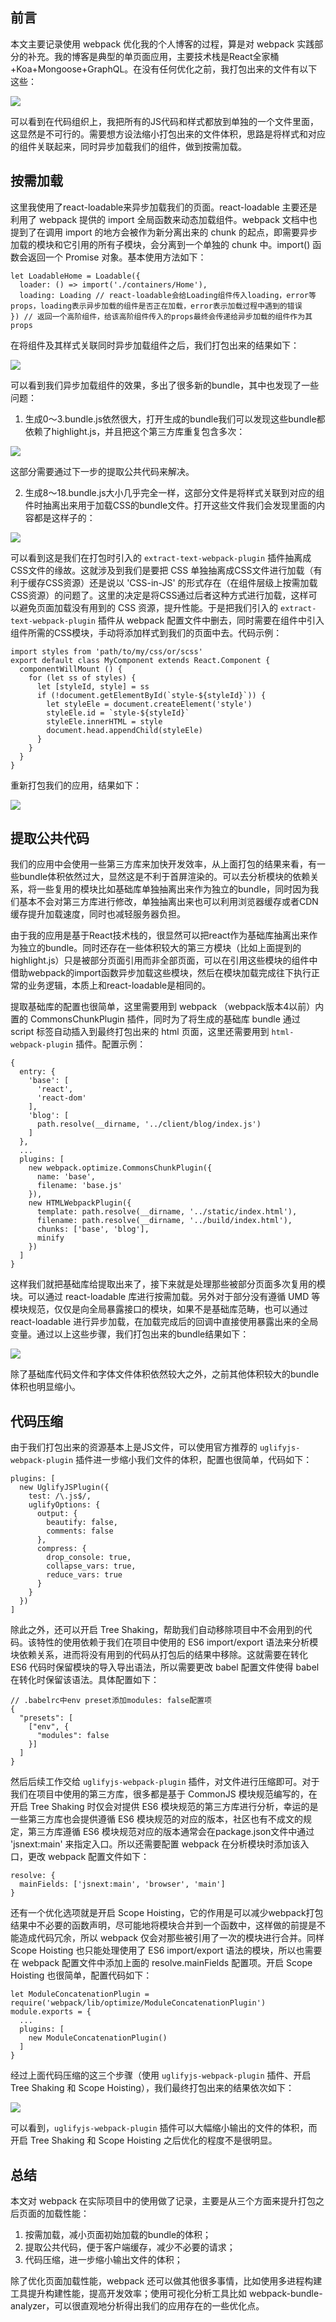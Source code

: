 ## 前言

本文主要记录使用 webpack 优化我的个人博客的过程，算是对 webpack 实践部分的补充。我的博客是典型的单页面应用，主要技术栈是React全家桶+Koa+Mongoose+GraphQL。在没有任何优化之前，我打包出来的文件有以下这些：

![](../static/webpack-practice-01.jpg)

可以看到在代码组织上，我把所有的JS代码和样式都放到单独的一个文件里面，这显然是不可行的。需要想方设法缩小打包出来的文件体积，思路是将样式和对应的组件关联起来，同时异步加载我们的组件，做到按需加载。

## 按需加载

这里我使用了react-loadable来异步加载我们的页面。react-loadable 主要还是利用了 webpack 提供的 import 全局函数来动态加载组件。webpack 文档中也提到了在调用 import 的地方会被作为新分离出来的 chunk 的起点，即需要异步加载的模块和它引用的所有子模块，会分离到一个单独的 chunk 中。import() 函数会返回一个 Promise 对象。基本使用方法如下：

```
let LoadableHome = Loadable({
  loader: () => import('./containers/Home'),
  loading: Loading // react-loadable会给Loading组件传入loading，error等props，loading表示异步加载的组件是否正在加载，error表示加载过程中遇到的错误
}) // 返回一个高阶组件，给该高阶组件传入的props最终会传递给异步加载的组件作为其props
```

在将组件及其样式关联同时异步加载组件之后，我们打包出来的结果如下：

![](../static/webpack-practice-02.jpg)

可以看到我们异步加载组件的效果，多出了很多新的bundle，其中也发现了一些问题：

1. 生成0～3.bundle.js依然很大，打开生成的bundle我们可以发现这些bundle都依赖了highlight.js，并且把这个第三方库重复包含多次：

![](../static/webpack-practice-03.jpg)

这部分需要通过下一步的提取公共代码来解决。

2. 生成8～18.bundle.js大小几乎完全一样，这部分文件是将样式关联到对应的组件时抽离出来用于加载CSS的bundle文件。打开这些文件我们会发现里面的内容都是这样子的：

![](../static/webpack-practice-04.jpg)

可以看到这是我们在打包时引入的 `extract-text-webpack-plugin` 插件抽离成CSS文件的缘故。这就涉及到我们是要把 CSS 单独抽离成CSS文件进行加载（有利于缓存CSS资源）还是说以 'CSS-in-JS' 的形式存在（在组件层级上按需加载CSS资源）的问题了。这里的决定是将CSS通过后者这种方式进行加载，这样可以避免页面加载没有用到的 CSS 资源，提升性能。于是把我们引入的 `extract-text-webpack-plugin` 插件从 webpack 配置文件中删去，同时需要在组件中引入组件所需的CSS模块，手动将添加样式到我们的页面中去。代码示例：

```
import styles from 'path/to/my/css/or/scss'
export default class MyComponent extends React.Component {
  componentWillMount () {
    for (let ss of styles) {
      let [styleId, style] = ss
      if (!document.getElementById(`style-${styleId}`)) {
        let styleEle = document.createElement('style')
        styleEle.id = `style-${styleId}`
        styleEle.innerHTML = style
        document.head.appendChild(styleEle)
      }
    }
  }
}
```

重新打包我们的应用，结果如下：

![](../static/webpack-practice-05.jpg)

## 提取公共代码

我们的应用中会使用一些第三方库来加快开发效率，从上面打包的结果来看，有一些bundle体积依然过大，显然这是不利于首屏渲染的。可以去分析模块的依赖关系，将一些复用的模块比如基础库单独抽离出来作为独立的bundle，同时因为我们基本不会对第三方库进行修改，单独抽离出来也可以利用浏览器缓存或者CDN缓存提升加载速度，同时也减轻服务器负担。

由于我的应用是基于React技术栈的，很显然可以把react作为基础库抽离出来作为独立的bundle。同时还存在一些体积较大的第三方模块（比如上面提到的highlight.js）只是被部分页面引用而非全部页面，可以在引用这些模块的组件中借助webpack的import函数异步加载这些模块，然后在模块加载完成往下执行正常的业务逻辑，本质上和react-loadable是相同的。

提取基础库的配置也很简单，这里需要用到 webpack （webpack版本4以前）内置的 CommonsChunkPlugin 插件，同时为了将生成的基础库 bundle 通过 script 标签自动插入到最终打包出来的 html 页面，这里还需要用到 `html-webpack-plugin` 插件。配置示例：

```
{
  entry: {
    'base': [
      'react',
      'react-dom'
    ],
    'blog': [
      path.resolve(__dirname, '../client/blog/index.js')
    ]
  },
  ...
  plugins: [
    new webpack.optimize.CommonsChunkPlugin({
      name: 'base',
      filename: 'base.js'
    }),
    new HTMLWebpackPlugin({
      template: path.resolve(__dirname, '../static/index.html'),
      filename: path.resolve(__dirname, '../build/index.html'),
      chunks: ['base', 'blog'],
      minify
    })
  ]
}
```

这样我们就把基础库给提取出来了，接下来就是处理那些被部分页面多次复用的模块。可以通过 react-loadable 库进行按需加载。另外对于部分没有遵循 UMD 等模块规范，仅仅是向全局暴露接口的模块，如果不是基础库范畴，也可以通过 react-loadable 进行异步加载，在加载完成后的回调中直接使用暴露出来的全局变量。通过以上这些步骤，我们打包出来的bundle结果如下：

![](../static/webpack-practice-06.jpg)

除了基础库代码文件和字体文件体积依然较大之外，之前其他体积较大的bundle体积也明显缩小。

## 代码压缩

由于我们打包出来的资源基本上是JS文件，可以使用官方推荐的 `uglifyjs-webpack-plugin` 插件进一步缩小我们文件的体积，配置也很简单，代码如下：

```
plugins: [
  new UglifyJSPlugin({
    test: /\.js$/,
    uglifyOptions: {
      output: {
        beautify: false,
        comments: false
      },
      compress: {
        drop_console: true,
        collapse_vars: true,
        reduce_vars: true
      }
    }
  })
]
```

除此之外，还可以开启 Tree Shaking，帮助我们自动移除项目中不会用到的代码。该特性的使用依赖于我们在项目中使用的 ES6 import/export 语法来分析模块依赖关系，进而将没有用到的代码从打包后的结果中移除。这就需要在转化 ES6 代码时保留模块的导入导出语法，所以需要更改 babel 配置文件使得 babel 在转化时保留该语法。具体配置如下：

```
// .babelrc中env preset添加modules: false配置项
{
  "presets": [
    ["env", {
      "modules": false
    }]
  ]
}
```

然后后续工作交给 `uglifyjs-webpack-plugin` 插件，对文件进行压缩即可。对于我们在项目中使用的第三方库，很多都是基于 CommonJS 模块规范编写的，在开启 Tree Shaking 时仅会对提供 ES6 模块规范的第三方库进行分析，幸运的是一些第三方库也会提供遵循 ES6 模块规范的对应的版本，社区也有不成文的规定，第三方库遵循 ES6 模块规范对应的版本通常会在package.json文件中通过 'jsnext:main' 来指定入口。所以还需要配置 webpack 在分析模块时添加该入口，更改 webpack 配置文件如下：

```
resolve: {
  mainFields: ['jsnext:main', 'browser', 'main']
}
```

还有一个优化选项就是开启 Scope Hoisting，它的作用是可以减少webpack打包结果中不必要的函数声明，尽可能地将模块合并到一个函数中，这样做的前提是不能造成代码冗余，所以 webpack 仅会对那些被引用了一次的模块进行合并。同样 Scope Hoisting 也只能处理使用了 ES6 import/export 语法的模块，所以也需要在 webpack 配置文件中添加上面的 resolve.mainFields 配置项。开启 Scope Hoisting 也很简单，配置代码如下：

```
let ModuleConcatenationPlugin = require('webpack/lib/optimize/ModuleConcatenationPlugin')
module.exports = {
  ...
  plugins: [
    new ModuleConcatenationPlugin()
  ]
}
```

经过上面代码压缩的这三个步骤（使用 `uglifyjs-webpack-plugin` 插件、开启 Tree Shaking 和 Scope Hoisting），我们最终打包出来的结果依次如下：

![](../static/webpack-practice-07.png)

可以看到，`uglifyjs-webpack-plugin` 插件可以大幅缩小输出的文件的体积，而开启 Tree Shaking 和 Scope Hoisting 之后优化的程度不是很明显。

## 总结

本文对 webpack 在实际项目中的使用做了记录，主要是从三个方面来提升打包之后页面的加载性能：

1. 按需加载，减小页面初始加载的bundle的体积；
2. 提取公共代码，便于客户端缓存，减少不必要的请求；
3. 代码压缩，进一步缩小输出文件的体积；

除了优化页面加载性能，webpack 还可以做其他很多事情，比如使用多进程构建工具提升构建性能，提高开发效率；使用可视化分析工具比如 webpack-bundle-analyzer，可以很直观地分析得出我们的应用存在的一些优化点。



